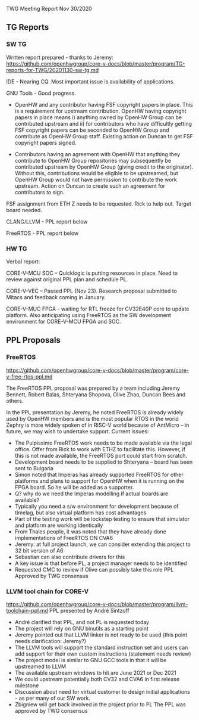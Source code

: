 TWG Meeting Report
Nov 30/2020

## TG Reports

### SW TG

Written report prepared - thanks to Jeremy:
https://github.com/openhwgroup/core-v-docs/blob/master/program/TG-reports-for-TWG/20201130-sw-tg.md

IDE - Nearing CQ. Most important issue is availability of applications. 

GNU Tools - Good progress. 
* OpenHW and any contributor having FSF copyright papers in place. This is a requirement for upstream contribution. OpenHW having copyright papers in place means i) anything owned by OpenHW Group can be contributed upstream and ii) for contributors who have difficultly getting FSF copyright papers can be seconded to OpenHW Group and contribute as OpenHW Group staff. Existing action on Duncan to get FSF copyright papers signed.

* Contributors having an agreement with OpenHW that anything they contribute to OpenHW Group repositories may subsequently be contributed upstream by OpenHW Group (giving credit to the originator). Without this, contributions would be eligible to be upstreamed, but OpenHW Group would not have permission to contribute the work upstream. Action on Duncan to create such an agreement for contributors to sign.


FSF assignment from ETH Z needs to be requested. Rick to help out. Target board needed. 

CLANG/LLVM - PPL report below

FreeRTOS - PPL report below


### HW TG
Verbal report:

CORE-V-MCU SOC – Quicklogic is putting resources in place. Need to review against original PPL plan and schedule PL.

CORE-V-VEC – Passed PPL (Nov 23). Research proposal submitted to Mitacs and feedback coming in January.

CORE-V-MUC FPGA - waiting for RTL freeze for CV32E40P core to update platform. Also anticipating using FreeRTOS as the SW development environment for CORE-V-MCU FPGA and SOC.



## PPL Proposals

### FreeRTOS 
https://github.com/openhwgroup/core-v-docs/blob/master/program/core-v-free-rtos-ppl.md

The FreeRTOS PPL proposal was prepared by a team including  Jeremy Bennett, Robert Balas, Shteryana Shopova, Olive Zhao, Duncan Bees and others.

In the PPL presentation by Jeremy, he noted
FreeRTOS is already widely used by OpenHW members and is the most popular RTOS in the world
Zephry is more widely spoken of in RISC-V world because of AntMicro – in future, we may wish to undertake support. 
Current issues:
* The Pulpissimo FreeRTOS work needs to be made available via the legal office. Offer from Rick to work with ETHZ to facilitate this. However, if this is not made available, the FreeRTOS port could start from scratch.
* Development board needs to be supplied to Shteryana – board has been sent to Bulgaria
* Simon noted that Imperas has already supported FreeRTOS for other platforms and plans to support for OpenHW when it is running on the FPGA board. So he will be added as a supporter.
 * Q? why do we need the Imperas modelling if actual boards are available?
 * Typically you need a s/w environment for development because of timelag, but also virtual platform has cost advantages
 * Part of the testing work will be lockstep testing to ensure that simulator and platform are working identically 
* From Thales people, it was noted that they have already done implementations of FreeRTOS ON CVA6
 * Jeremy: at full project launch, we can consider extending this project to 32 bit version of A6
 * Sebastian can also contribute drivers for this 
* A key issue is that before PL, a project manager needs to be identified
 * Requested CMC to review if Olive can possibly take this role
PPL Approved by TWG consensus





### LLVM tool chain for CORE-V
https://github.com/openhwgroup/core-v-docs/blob/master/program/llvm-toolchain-ppl.md
PPL presented by André Sintzoff

* André clarified that PPL, and not PL is requested today
* The project will rely on GNU binutils as a starting point
* Jeremy pointed out that LLVM linker is not ready to be used (this point needs clarification: Jeremy?)
* The LLVM tools will support the standard instruction set and users can add support for their own custom instructions (statement needs review)
* The project model is similar to GNU GCC tools in that it will be upstreamed to LLVM
* The available upstream windows to hit are June 2021 or Dec 2021
* We could upstream potentially both CV32 and CVA6 in first release milestone
* Discussion about need for virtual customer to design initial applications - as per many of our SW work.
* Zbigniew will get back involved in the project prior to PL
The PPL was approved by TWG consensus
